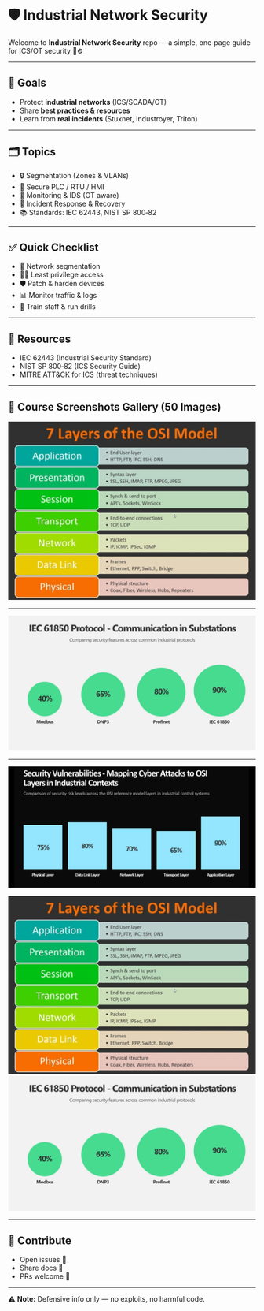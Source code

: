 # 🛡️ Industrial Network Security

Welcome to **Industrial Network Security** repo — a simple, one‑page guide for ICS/OT security 🚦⚙️

---

## 🎯 Goals

* Protect **industrial networks** (ICS/SCADA/OT)
* Share **best practices & resources**
* Learn from **real incidents** (Stuxnet, Industroyer, Triton)

---

## 🗂️ Topics

* 🔒 Segmentation (Zones & VLANs)
* 🧰 Secure PLC / RTU / HMI
* 👀 Monitoring & IDS (OT aware)
* 🚨 Incident Response & Recovery
* 📚 Standards: IEC 62443, NIST SP 800‑82

---

## ✅ Quick Checklist

* 🔐 Network segmentation
* 🧑‍💻 Least privilege access
* 🛡️ Patch & harden devices
* 📊 Monitor traffic & logs
* 📕 Train staff & run drills

---

## 📘 Resources

* IEC 62443 (Industrial Security Standard)
* NIST SP 800‑82 (ICS Security Guide)
* MITRE ATT&CK for ICS (threat techniques)

---

## 📸 Course Screenshots Gallery (50 Images)
<p align="center">
  <img src="img/1.png" />
  
  ---
  
  <img src="img/2.png" />
  
  ---
  
  <img src="img/3.png" />


[![1](img/1.png)](img/1.png)  
[![2](img/2.png)](img/2.png)  
  
</p>





---

## 🤝 Contribute

* Open issues 📝
* Share docs 📄
* PRs welcome 🚀

---

⚠️ **Note:** Defensive info only — no exploits, no harmful code.
